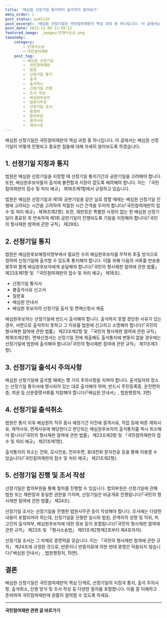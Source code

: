 ```yaml
---
title: '배심원 선정기일 통지부터 출석까지 알아보기'
menu_order: 1
post_status: publish
post_excerpt: '배심원 선정기일은 국민참여재판의 핵심 과정 중 하나입니다. 이 글에서는 배심원 선정기일이 어떻게 진행되고 중요한 점들에 대해 자세히 알아보도록 하겠습니다.'
post_date: 2023-11-09 11:50:12
featured_image: _images/민형사소송.png
taxonomy:
    category:
        - 민형사소송
        - 국민참여재판
    post_tag:
        - 배심원 선정기일
        -  국민참여재판
        -  법원
        -  선정기일 통지
        -  출석
        -  출석취소
        -  선정기일 진행
        -  조서 작성
        -  배심원후보자
        -  법원사무관
        -  선정기일 조서
        -  증명력
        -  합의부원
        -  결격사유
        -  제외사유
---
```



배심원 선정기일은 국민참여재판의 핵심 과정 중 하나입니다. 이 글에서는 배심원 선정기일이 어떻게 진행되고 중요한 점들에 대해 자세히 알아보도록 하겠습니다.

## 1. 선정기일 지정과 통지

법원은 배심원 선정기일을 지정할 때 선정기일 통지기간과 공판기일을 고려해야 합니다. 또한, 배심원후보자들의 출석에 불편함과 지장이 없도록 배려해야 합니다. 이는 「국민참여재판의 접수 및 처리 예규」 제16조제1항에서 규정하고 있습니다.

법원은 배심원 선정기일과 제1회 공판기일을 같은 날로 정할 때에는 배심원 선정기일 진행에 고려되는 시간을 고려하여 적절한 시간 간격을 두어야 합니다(「국민참여재판의 접수 및 처리 예규」 제16조제2항). 또한, 재판장은 특별한 사정이 없는 한 배심원 선정기일이 종료된 후 연속하여 제1회 공판기일이 진행되도록 기일을 지정해야 합니다(「국민의 형사재판 참여에 관한 규칙」 제29조).

## 2. 선정기일 통지

법원은 배심원후보예정자명부에서 필요한 수의 배심원후보자를 무작위 추출 방식으로 정하여 선정기일에 출석할 수 있도록 통지해야 합니다. 이를 위해 다음의 서류를 반송용 봉투와 함께 배심원후보자에게 송달해야 합니다(「국민의 형사재판 참여에 관한 법률」 제23조제1항 및 「국민참여재판의 접수 및 처리 예규」 제18조).

- 선정기일 통지서
- 불출석사유 신고서
- 질문표
- 배심원 안내서
- 배심원 후보자의 선정기일 출석 및 면제신청서 제출

배심원후보자는 선정기일에 반드시 출석해야 합니다. 출석하지 못할 정당한 사유가 있는 경우, 서면으로 출석하지 못하고 그 이유를 법원에 신고하고 소명해야 합니다(「국민의 형사재판 참여에 관한 법률」 제23조제2항 및 「국민의 형사재판 참여에 관한 규칙」 제18조제2항). 면제신청서는 선정기일 전에 제출해도 출석통지에 변동이 없을 경우에는 선정기일에 법원에 출석해야 합니다(「국민의 형사재판 참여에 관한 규칙」 제11조제3항).

## 3. 선정기일 출석시 주의사항

배심원 선정기일에 출석할 때에는 몇 가지 주의사항을 지켜야 합니다. 출석일자와 장소는 선정기일 통지서에 명시되어 있는 대로 출석해야 하며, 반드시 주민등록증, 운전면허증, 여권 등 신분증명서류를 지참해야 합니다(「배심원 안내서」, 법원행정처, 3면).

## 4. 선정기일 출석취소

법원은 통지 이후 배심원의 직무 종사 예정기간 이전에 결격사유, 직업 등에 따른 제외사유, 제척사유, 면제사유에 해당한다고 판단되는 배심원후보자의 출석통지를 즉시 취소해야 합니다(「국민의 형사재판 참여에 관한 법률」 제23조제3항 및 「국민참여재판의 접수 및 처리 예규」 제21조제1항).

출석통지의 취소는 전화, 모사전송, 전자우편, 휴대전화 문자전송 등을 통해 이용할 수 있습니다(「국민참여재판의 접수 및 처리 예규」 제21조제2항).

## 5. 선정기일 진행 및 조서 작성

선정기일은 합의부원을 통해 절차를 진행할 수 있습니다. 합의부원은 선정기일에 관해 법원 또는 재판장과 동일한 권한을 가지며, 선정기일은 비공개로 진행됩니다(「국민의 형사재판 참여에 관한 법률」 제24조).

선정기일 조서는 선정기일을 진행한 법원사무관 등이 작성해야 합니다. 조서에는 다양한 내용이 포함되어야 하는데, 선정기일을 진행한 일시와 법원, 관계자의 성명 및 직위, 피고인의 출석여부, 배심원후보자에 대한 정보 등이 포함됩니다(「국민의 형사재판 참여에 관한 규칙」 제23조 및 「형사소송법」 제51조제2항제2호부터 제4호까지).

선정기일 조서는 그 자체로 증명력을 갖습니다. 이는 「국민의 형사재판 참여에 관한 규칙」 제24조에 규정된 것으로, 반론이나 반증자료에 의한 반대 증명은 허용되지 않습니다(「배심원 안내서」, 법원행정처, 15면).

## 결론

배심원 선정기일은 국민참여재판의 핵심 단계로, 선정기일의 지정과 통지, 출석 주의사항, 출석취소, 진행 방식 및 조서 작성 등 다양한 절차를 포함합니다. 이를 잘 이해하고 준비하여 국민참여재판에 원활히 참여할 수 있도록 하세요.
<!-- wp:separator -->
<hr class="wp-block-separator has-alpha-channel-opacity"/>
<!-- /wp:separator -->

<!-- wp:group {"backgroundColor":"base","layout":{"type":"constrained"}} -->
<div class="wp-block-group has-base-background-color has-background"><!-- wp:paragraph {"align":"center","fontSize":"medium"} -->
<p class="has-text-align-center has-large-font-size"><strong>국민참여재판 관련 글 바로가기</strong></p>
<!-- /wp:paragraph -->


<!-- wp:latest-posts
{"categories":[{"id":15305,"count":19,"description":"","link":"https://uknowlaw.com/category/%ea%b5%ad%eb%af%bc%ec%b0%b8%ec%97%ac%ec%9e%ac%ed%8c%90/","name":"국민참여재판","slug":"국민참여재판","taxonomy":"category","parent":0,"meta":[],"_links":{"self":[{"href":"https://uknowlaw.com/wp-json/wp/v2/categories/15305"}],"collection":[{"href":"https://uknowlaw.com/wp-json/wp/v2/categories"}],"about":[{"href":"https://uknowlaw.com/wp-json/wp/v2/taxonomies/category"}],"wp:post_type":[{"href":"https://uknowlaw.com/wp-json/wp/v2/posts?categories=15305"}],"curies":[{"name":"wp","href":"https://api.w.org/{rel}","templated":true}]}}],"postsToShow":100,"excerptLength":28,"postLayout":"grid","columns":2,"featuredImageAlign":"left","featuredImageSizeSlug":"large","fontSize":"small"} /--></div>
<!-- /wp:group -->